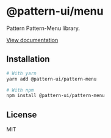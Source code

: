 # @pattern-ui/menu

Pattern Pattern-Menu library.

[View documentation](https://pattern.icu/)

## Installation

```sh
# With yarn
yarn add @pattern-ui/pattern-menu

# With npm
npm install @pattern-ui/pattern-menu
```

## License

MIT
